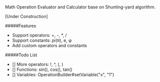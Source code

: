 Math Operation Evaluator and Calculator base on Shunting-yard algorithm.

[Under Construction]

#####Features
- Support operators: +, -, *, /
- Support constants: pi(π), e, φ
- Add custom operators and constants

#####Todo List
- [] More operators: !, ^, (, )
- [] Functions: sin(), cos(), tan() 
- [] Variables: OperationBuilder#setVariable("x", "1")